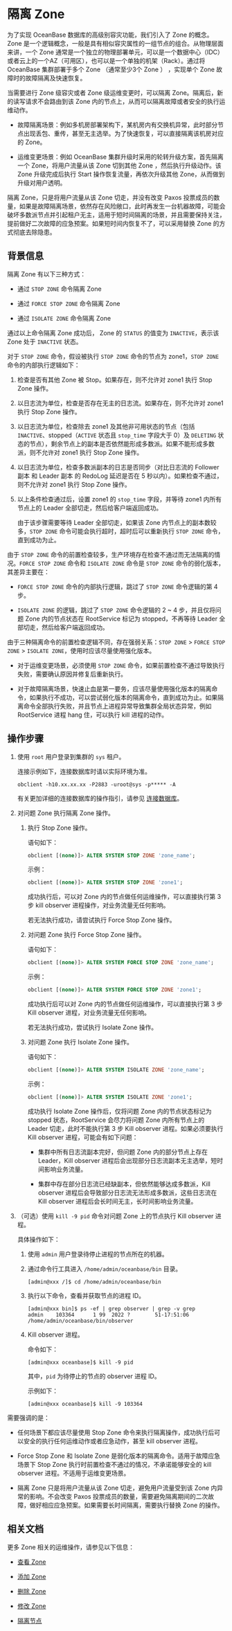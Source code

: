 # 隔离 Zone

为了实现 OceanBase 数据库的高级别容灾功能，我们引入了 Zone 的概念。Zone 是一个逻辑概念，一般是具有相似容灾属性的一组节点的组合。从物理层面来讲，一个 Zone 通常是一个独立的物理部署单元，可以是一个数据中心（IDC）或者云上的一个AZ（可用区），也可以是一个单独的机架（Rack）。通过将 OceanBase 集群部署于多个 Zone （通常至少3个 Zone ） ，实现单个 Zone 故障时的故障隔离及快速恢复。

当需要进行 Zone 级容灾或者 Zone 级运维变更时，可以隔离 Zone。隔离后，新的读写请求不会路由到该 Zone 内的节点上，从而可以隔离故障或者安全的执行运维动作。

* 故障隔离场景：例如多机房部署架构下，某机房内有交换机异常，此时部分节点出现丢包、重传，甚至无主选举。为了快速恢复，可以直接隔离该机房对应的 Zone。

* 运维变更场景：例如 OceanBase 集群升级时采用的轮转升级方案，首先隔离一个 Zone，将用户流量从该 Zone 切到其他 Zone ，然后执行升级动作。该 Zone 升级完成后执行 Start 操作恢复流量，再依次升级其他 Zone，从而做到升级对用户透明。

隔离 Zone，只是将用户流量从该 Zone 切走，并没有改变 Paxos 投票成员的数量，如果是故障隔离场景，依然存在风险敞口，此时再发生一台机器故障，可能会破坏多数派节点并引起租户无主，适用于短时间隔离的场景，并且需要保持关注，提前做好二次故障的应急预案。如果短时间内恢复不了，可以采用替换 Zone 的方式彻底去除隐患。

## 背景信息

隔离 Zone 有以下三种方式：

* 通过 `STOP ZONE` 命令隔离 Zone

* 通过 `FORCE STOP ZONE` 命令隔离 Zone

* 通过 `ISOLATE ZONE` 命令隔离 Zone

通过以上命令隔离 Zone 成功后， Zone 的 `STATUS` 的值变为 `INACTIVE`，表示该 Zone 处于 `INACTIVE` 状态。

对于 `STOP ZONE` 命令，假设被执行 `STOP ZONE` 命令的节点为 zone1，`STOP ZONE` 命令的内部执行逻辑如下：

1. 检查是否有其他 Zone 被 Stop。如果存在，则不允许对 zone1 执行 Stop Zone 操作。

2. 以日志流为单位，检查是否存在无主的日志流。如果存在，则不允许对 zone1 执行 Stop Zone 操作。

3. 以日志流为单位，检查除去 zone1 及其他非可用状态的节点（包括 `INACTIVE`、stopped（`ACTIVE` 状态且 `stop_time` 字段大于 0）及 `DELETING` 状态的节点），剩余节点上的副本是否依然能形成多数派。如果不能形成多数派，则不允许对 zone1 执行 Stop Zone 操作。

4. 以日志流为单位，检查多数派副本的日志是否同步（对比日志流的 Follower 副本 和 Leader 副本 的 RedoLog 延迟是否在 5 秒以内）。如果检查不通过，则不允许对 zone1 执行 Stop Zone 操作。

5. 以上条件检查通过后，设置 zone1 的 `stop_time` 字段，并等待 zone1 内所有节点上的 Leader 全部切走，然后给客户端返回成功。

   由于该步骤需要等待 Leader 全部切走，如果该 Zone 内节点上的副本数较多，`STOP ZONE` 命令可能会执行超时，超时后可以重新执行 `STOP ZONE` 命令，直到成功为止。

由于 `STOP ZONE` 命令的前置检查较多，生产环境存在检查不通过而无法隔离的情况。`FORCE STOP ZONE` 命令和 `ISOLATE ZONE` 命令是 `STOP ZONE` 命令的弱化版本，其差异主要在：

* `FORCE STOP ZONE` 命令的内部执行逻辑，跳过了 `STOP ZONE` 命令逻辑的第 4 步。

* `ISOLATE ZONE` 的逻辑，跳过了 `STOP ZONE` 命令逻辑的 2 ~ 4 步，并且仅将问题 Zone 内的节点状态在 RootService 标记为 stopped，不再等待 Leader 全部切走，然后给客户端返回成功。

由于三种隔离命令的前置检查逻辑不同，存在强弱关系：`STOP ZONE` > `FORCE STOP ZONE` > `ISOLATE ZONE`，使用时应该尽量使用强化版本。

* 对于运维变更场景，必须使用 `STOP ZONE` 命令，如果前置检查不通过导致执行失败，需要确认原因并修复后重新执行。

* 对于故障隔离场景，快速止血是第一要务，应该尽量使用强化版本的隔离命令，如果执行不成功，可以尝试弱化版本的隔离命令，直到成功为止。如果隔离命令全部执行失败，并且节点上进程异常导致集群全局状态异常，例如 RootService 进程 hang 住，可以执行 kill 进程的动作。

## 操作步骤

1. 使用 `root` 用户登录到集群的 `sys` 租户。

   连接示例如下，连接数据库时请以实际环境为准。

   ```shell
   obclient -h10.xx.xx.xx -P2883 -uroot@sys -p***** -A
   ```

   有关更加详细的连接数据库的操作指引，请参见 [连接数据库](../../../3.develop/1.application-development-based-on-mysql-mode/1.database-connection-of-mysql/1.connection-mode-overview.md)。

2. 对问题 Zone 执行隔离 Zone 操作。

   1. 执行 Stop Zone 操作。

      语句如下：

      ```sql
      obclient [(none)]> ALTER SYSTEM STOP ZONE 'zone_name';
      ```

      示例：

      ```sql
      obclient [(none)]> ALTER SYSTEM STOP ZONE 'zone1'; 
      ```

      成功执行后，可以对 Zone 内的节点做任何运维操作，可以直接执行第 3 步 kill observer 进程操作，对业务流量无任何影响。

      若无法执行成功，请尝试执行 Force Stop Zone 操作。

   2. 对问题 Zone 执行 Force Stop Zone 操作。

      语句如下：

      ```sql
      obclient [(none)]> ALTER SYSTEM FORCE STOP ZONE 'zone_name';
      ```

      示例：

      ```sql
      obclient [(none)]> ALTER SYSTEM FORCE STOP ZONE 'zone1'; 
      ```

      成功执行后可以对 Zone 内的节点做任何运维操作，可以直接执行第 3 步 Kill observer 进程，对业务流量无任何影响。

      若无法执行成功，尝试执行 Isolate Zone 操作。

   3. 对问题 Zone 执行 Isolate Zone 操作。

      语句如下：

      ```sql
      obclient [(none)]> ALTER SYSTEM ISOLATE ZONE 'zone_name';
      ```

      示例：

      ```sql
      obclient [(none)]> ALTER SYSTEM ISOLATE ZONE 'zone1'; 
      ```

      成功执行 Isolate Zone 操作后，仅将问题 Zone 内的节点状态标记为 stopped 状态，RootService 会尽力将问题 Zone 内所有节点上的 Leader 切走，此时不能执行第 3 步 Kill observer 进程。如果必须要执行 Kill observer 进程，可能会有如下问题：

      * 集群中所有日志流副本完好，但问题 Zone 内的部分节点上存在 Leader，Kill observer 进程后会出现部分日志流副本无主选举，短时间影响业务流量。

      * 集群中存在部分日志流已经缺副本，但依然能够达成多数派，Kill observer 进程后会导致部分日志流无法形成多数派，这些日志流在 Kill observer 进程后会长时间无主，长时间影响业务流量。

3. （可选）使用 `kill -9 pid` 命令对问题 Zone 上的节点执行 Kill observer 进程。

   具体操作如下：

   1. 使用 `admin` 用户登录待停止进程的节点所在的机器。

   2. 通过命令行工具进入 `/home/admin/oceanbase/bin` 目录。

       ```shell
       [admin@xxx /]$ cd /home/admin/oceanbase/bin
       ```

   3. 执行以下命令，查看并获取节点的进程 ID。

      ```shell
      [admin@xxx bin]$ ps -ef | grep observer | grep -v grep
      admin    103364      1 99  2022 ?        51-17:51:06 /home/admin/oceanbase/bin/observer
      ```

   4. Kill observer 进程。

      命令如下：

      ```shell
      [admin@xxx oceanbase]$ kill -9 pid
      ```

      其中，`pid` 为待停止的节点的 observer 进程 ID。

      示例如下：

      ```shell
      [admin@xxx oceanbase]$ kill -9 103364
      ```

需要强调的是：

* 任何场景下都应该尽量使用 Stop Zone 命令来执行隔离操作，成功执行后可以安全的执行任何运维动作或者应急动作，甚至 kill observer 进程。

* Force Stop Zone 和 Isolate Zone 是弱化版本的隔离命令。适用于故障应急场景下 Stop Zone 执行时前置检查不通过的情况，不承诺能够安全的 kill observer 进程。不适用于运维变更场景。

* 隔离 Zone 只是将用户流量从该 Zone 切走，避免用户流量受到该 Zone 内异常的影响。不会改变 Paxos 投票成员的数量，需要避免隔离期间的二次故障，做好相应应急预案。如果需要长时间隔离，需要执行替换 Zone 的操作。

## 相关文档

更多 Zone 相关的运维操作，请参见以下信息：

* [查看 Zone](1.view-a-zone.md)

* [添加 Zone](8.add-a-zone.md)

* [删除 Zone](9.delete-a-zone.md)

* [修改 Zone](10.modify-a-zone.md)

* [隔离节点](6.isolation-a-node.md)
